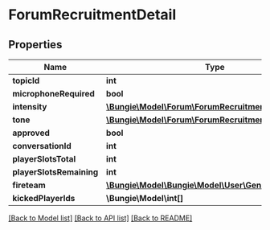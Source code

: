 # ForumRecruitmentDetail

## Properties
Name | Type | Description | Notes
------------ | ------------- | ------------- | -------------
**topicId** | **int** |  | [optional] 
**microphoneRequired** | **bool** |  | [optional] 
**intensity** | [**\Bungie\Model\Forum\ForumRecruitmentIntensityLabel**](ForumRecruitmentIntensityLabel.md) |  | [optional] 
**tone** | [**\Bungie\Model\Forum\ForumRecruitmentToneLabel**](ForumRecruitmentToneLabel.md) |  | [optional] 
**approved** | **bool** |  | [optional] 
**conversationId** | **int** |  | [optional] 
**playerSlotsTotal** | **int** |  | [optional] 
**playerSlotsRemaining** | **int** |  | [optional] 
**fireteam** | [**\Bungie\Model\\Bungie\Model\User\GeneralUser[]**](GeneralUser.md) |  | [optional] 
**kickedPlayerIds** | **\Bungie\Model\int[]** |  | [optional] 

[[Back to Model list]](../README.md#documentation-for-models) [[Back to API list]](../README.md#documentation-for-api-endpoints) [[Back to README]](../README.md)


